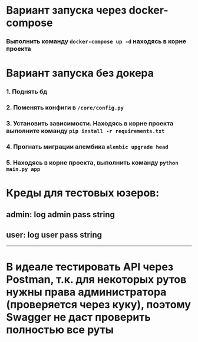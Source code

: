 # Вариант запуска через docker-compose
### Выполнить команду `docker-compose up -d` находясь в корне проекта
# Вариант запуска без докера
### 1. Поднять бд
### 2. Поменять конфиги в `/core/config.py`
### 3. Установить зависимости. Находясь в корне проекта выполните команду `pip install -r requirements.txt`
### 4. Прогнать миграции алембика `alembic upgrade head`
### 5. Находясь в корне проекта, выполнить команду `python main.py app`

# Креды для тестовых юзеров:
## admin: log admin pass string
## user: log user pass string
___________________________
# В идеале тестировать API через Postman, т.к. для некоторых рутов нужны права администратора (проверяется через куку), поэтому Swagger не даст проверить полностью все руты
